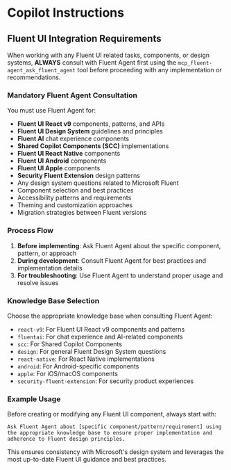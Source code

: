 # Copilot Instructions

## Fluent UI Integration Requirements

When working with any Fluent UI related tasks, components, or design systems, **ALWAYS** consult with Fluent Agent first using the `mcp_fluent-agent_ask_fluent_agent` tool before proceeding with any implementation or recommendations.

### Mandatory Fluent Agent Consultation

You must use Fluent Agent for:

- **Fluent UI React v9** components, patterns, and APIs
- **Fluent UI Design System** guidelines and principles
- **Fluent AI** chat experience components
- **Shared Copilot Components (SCC)** implementations
- **Fluent UI React Native** components
- **Fluent UI Android** components
- **Fluent UI Apple** components
- **Security Fluent Extension** design patterns
- Any design system questions related to Microsoft Fluent
- Component selection and best practices
- Accessibility patterns and requirements
- Theming and customization approaches
- Migration strategies between Fluent versions

### Process Flow

1. **Before implementing**: Ask Fluent Agent about the specific component, pattern, or approach
2. **During development**: Consult Fluent Agent for best practices and implementation details
3. **For troubleshooting**: Use Fluent Agent to understand proper usage and resolve issues

### Knowledge Base Selection

Choose the appropriate knowledge base when consulting Fluent Agent:

- `react-v9`: For Fluent UI React v9 components and patterns
- `fluentai`: For chat experience and AI-related components
- `scc`: For Shared Copilot Components
- `design`: For general Fluent Design System questions
- `react-native`: For React Native implementations
- `android`: For Android-specific components
- `apple`: For iOS/macOS components
- `security-fluent-extension`: For security product experiences

### Example Usage

Before creating or modifying any Fluent UI component, always start with:

```
Ask Fluent Agent about [specific component/pattern/requirement] using the appropriate knowledge base to ensure proper implementation and adherence to Fluent design principles.
```

This ensures consistency with Microsoft's design system and leverages the most up-to-date Fluent UI guidance and best practices.
